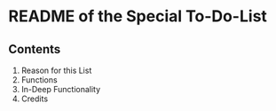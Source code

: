 # README of the Special To-Do-List

## Contents
1. Reason for this List
2. Functions
3. In-Deep Functionality
4. Credits